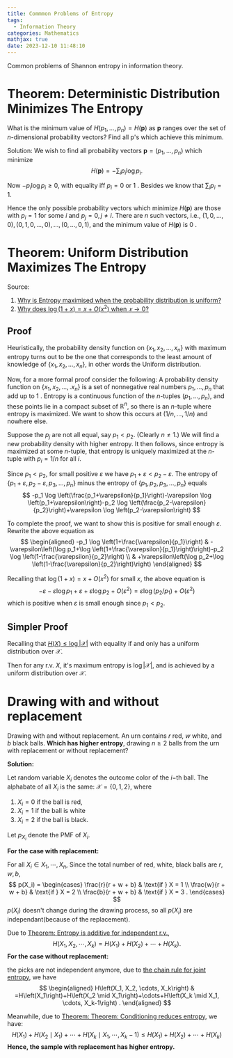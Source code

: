 ```yaml
---
title: Commmon Problems of Entropy
tags:
  - Information Theory
categories: Mathematics
mathjax: true
date: 2023-12-10 11:48:10
---
```


Common problems of Shannon entropy in information theory.

<!--more-->


# Theorem: Deterministic Distribution Minimizes The Entropy

What is the minimum value of $H\left(p_1, \ldots, p_n\right)=H(\mathbf{p})$ as $\mathbf{p}$ ranges over the set of $n$-dimensional probability vectors? Find all p's which achieve this minimum.

Solution:
We wish to find all probability vectors $\mathbf{p}=\left(p_1, \ldots, p_n\right)$ which minimize
$$
H(\mathbf{p})=-\sum_i p_i \log p_i .
$$

Now $-p_i \log p_i \geq 0$, with equality iff $p_i=0$ or 1 . Besides we know that $\sum_i p_i = 1$.

Hence the only possible probability vectors which minimize $H(\mathbf{p})$ are those with $p_i=1$ for some $i$ and $p_j=0, j \neq i$. There are $n$ such vectors, i.e., $(1,0, \ldots, 0),(0,1,0, \ldots, 0), \ldots,(0, \ldots, 0,1)$, and the minimum value of $H(\mathbf{p})$ is 0 .

# Theorem: Uniform Distribution Maximizes The Entropy

Source:

1. [Why is Entropy maximised when the probability distribution is uniform?](https://stats.stackexchange.com/q/66108)
2. [Why does $\log (1+x)=x+O(x^2)$ when $𝑥 \rightarrow 0$? ](https://math.stackexchange.com/questions/1004880/why-does-log1x-x-ox2-when-x-to-0)

## Proof

Heuristically, the probability density function on $\left\{x_1, x_2, \ldots, x_n\right\}$ with maximum entropy turns out to be the one that corresponds to the least amount of knowledge of $\left\{x_1, x_2, \ldots, x_n\right\}$, in other words the Uniform distribution.

Now, for a more formal proof consider the following:
A probability density function on $\left\{x_1, x_2, \ldots, . x_n\right\}$ is a set of nonnegative real numbers $p_1, \ldots, p_n$ that add up to 1 . Entropy is a continuous function of the $n$-tuples $\left(p_1, \ldots, p_n\right)$, and these points lie in a compact subset of $\mathbb{R}^n$, so there is an $n$-tuple where entropy is maximized. We want to show this occurs at $(1 / n, \ldots, 1 / n)$ and nowhere else.

Suppose the $p_j$ are not all equal, say $p_1<p_2$. (Clearly $n \neq 1$.) We will find a new probability density with higher entropy. It then follows, since entropy is maximized at some $n$-tuple, that entropy is uniquely maximized at the $n$-tuple with $p_i=1 / n$ for all $i$.

Since $p_1<p_2$, for small positive $\varepsilon$ we have $p_1+\varepsilon<p_2-\varepsilon$. The entropy of $\left\{p_1+\varepsilon, p_2-\varepsilon, p_3, \ldots, p_n\right\}$ minus the entropy of $\left\{p_1, p_2, p_3, \ldots, p_n\right\}$ equals
$$
-p_1 \log \left(\frac{p_1+\varepsilon}{p_1}\right)-\varepsilon \log \left(p_1+\varepsilon\right)-p_2 \log \left(\frac{p_2-\varepsilon}{p_2}\right)+\varepsilon \log \left(p_2-\varepsilon\right)
$$

To complete the proof, we want to show this is positive for small enough $\varepsilon$. Rewrite the above equation as
$$
\begin{aligned}
-p_1 \log \left(1+\frac{\varepsilon}{p_1}\right) & -\varepsilon\left(\log p_1+\log \left(1+\frac{\varepsilon}{p_1}\right)\right)-p_2 \log \left(1-\frac{\varepsilon}{p_2}\right) \\
& +\varepsilon\left(\log p_2+\log \left(1-\frac{\varepsilon}{p_2}\right)\right)
\end{aligned}
$$

Recalling that $\log (1+x)=x+O\left(x^2\right)$ for small $x$, the above equation is
$$
-\varepsilon-\varepsilon \log p_1+\varepsilon+\varepsilon \log p_2+O\left(\varepsilon^2\right)=\varepsilon \log \left(p_2 / p_1\right)+O\left(\varepsilon^2\right)
$$
which is positive when $\varepsilon$ is small enough since $p_1<p_2$.

## Simpler Proof

Recalling that [$H(X) \leq \log |\mathcal{X}|$](https://lyk-love.cn/2023/10/15/jensen%E2%80%99s-inequality/?highlight=jens#theorem-hx-leq-log-mathcalx) with equality if and only  has a uniform distribution over $\mathcal X$.

Then for any r.v. $X$, it's maximum entropy is $\log |\mathcal X|$, and is achieved by a uniform distribution over $\mathcal X$.

# Drawing with and without replacement

Drawing with and without replacement. An urn contains $r$ red, $w$ white, and $b$ black balls. **Which has higher entropy**, drawing $n \geq 2$ balls from the urn with replacement or without replacement? 



**Solution:**

Let random variable $X_i$ denotes the outcome color of the $i-$th ball. The alphabate of all $X_i$ is the same: $\mathcal X = \{0,1,2\}$, where

1. $X_i=0$ if the ball is red, 
2. $X_i=1$ if the ball is white
3. $X_i=2$ if the ball is black.

Let $p_{X_i}$ denote the PMF of $X_i$. 

**For the case with replacement:**

For all $X_i \in X_1, \cdots, X_n$, Since the total number of red, white, black balls are $r, w, b$,
$$
p(X_i) = \begin{cases} 
    \frac{r}{r + w + b} & \text{if } X = 1 \\
    \frac{w}{r + w + b} & \text{if } X = 2 \\
    \frac{b}{r + w + b} & \text{if } X = 3 .
\end{cases}
$$
$p(X_i)$ doesn't change during the drawing process, so all $p(X_i)$ are independant(because of the replacement). 

Due to [Theorem: Entropy is additive for independent r.v.](https://lyk-love.cn/2023/10/15/shannon-entrophy/?highlight=shann#entropy-is-additive-for-independent-r.v.), 
$$
H\left(X_1, X_2, \cdots, X_k\right)=H\left(X_1\right)+H\left(X_2\right)+\cdots+H\left(X_k\right) .
$$
**For the case without replacement:**

the picks are not independent anymore, due to [the chain rule for joint entropy](https://lyk-love.cn/2023/10/15/shannon-entrophy/?highlight=shan#chain-rule-for-joint-entropy), we have
$$
\begin{aligned}
H\left(X_1, X_2, \cdots, X_k\right) & =H\left(X_1\right)+H\left(X_2 \mid X_1\right)+\cdots+H\left(X_k \mid X_1, \cdots, X_k-1\right) .
\end{aligned}
$$

Meanwhile, due to [Theorem: Theorem: Conditioning reduces entropy](https://lyk-love.cn/2023/10/15/jensen%E2%80%99s-inequality/#theorem-conditioning-reduces-entropy), we have:
$$
H\left(X_1\right)+H\left(X_2 \mid X_1\right)+\cdots+H\left(X_k \mid X_1, \cdots, X_k-1\right) \leq H\left(X_1\right)+H\left(X_2\right)+\cdots+H\left(X_k\right)
$$
**Hence, the sample with replacement has higher entropy.**

